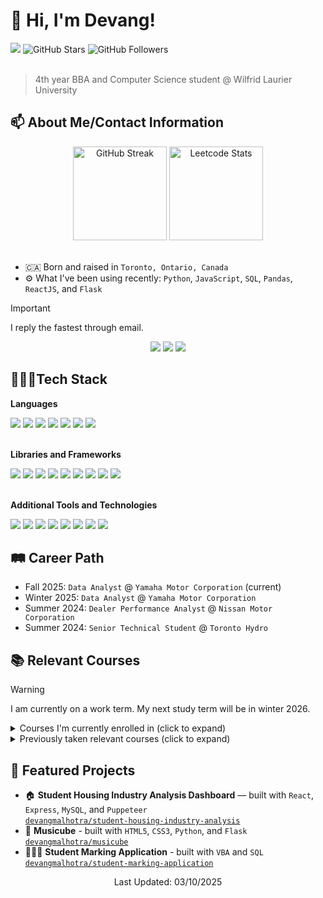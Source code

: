 # 👋 Hi, I'm Devang!
<div id='github-profile-stats'>
  <img src="https://visitor-badge.laobi.icu/badge?page_id=devangmalhotra.devangmalhotra" />
  <img src="https://img.shields.io/github/stars/devangmalhotra" alt="GitHub Stars" />
  <img src="https://img.shields.io/github/followers/devangmalhotra" alt="GitHub Followers" />
</div>
<br/>

> 4th year BBA and Computer Science student @ Wilfrid Laurier University

## 📫 About Me/Contact Information
<div id='personal-stats' align='center' display='block'>
  <img src="https://streak-stats.demolab.com?user=devangmalhotra&theme=shades-of-purple&hide_border=true" alt="GitHub Streak" height='150px' />
  <a href='https://leetcode.com/devangmalhotra' target='_blank'><img src="https://leetcard.jacoblin.cool/devangmalhotra?theme=nord&_sm_nck=1" alt="Leetcode Stats" height='150px'/></a>
</div>
<br/>

* 🇨🇦 Born and raised in ```Toronto, Ontario, Canada```
* ⚙️ What I've been using recently: ```Python```, ```JavaScript```, ```SQL```, ```Pandas```, ```ReactJS```, and ```Flask```

> [!IMPORTANT]
> I reply the fastest through email.

<div id='contact-info' align='center'>
  <a href="mailto:malh2226@mylaurier.ca" target="_blank"><img src="https://img.shields.io/badge/Outlook-0072C6?style=plastic&logo=envelope&logoColor=white"></a>
  <a href="https://www.linkedin.com/in/devangmalhotra/" target="_blank"><img src="https://img.shields.io/badge/LinkedIn-0E76A8?style=plastic&logo=envelope&logoColor=white"></a>
  <img src="https://img.shields.io/badge/Discord:%20@devangmalhotra-5865F2?style=plastic&logo=discord&logoColor=white">
</div>

## 👨🏽‍💻Tech Stack
**Languages**
<div id='languages'>
  <img src='https://img.shields.io/badge/Python-3776AB?style=plastic&logo=python&logoColor=white'>
  <img src='https://img.shields.io/badge/HTML5-E34F26?style=plastic&logo=html5&logoColor=white'>
  <img src='https://img.shields.io/badge/CSS3-563d7c?&style=plastic&logo=css3&logoColor=white'>
  <img src='https://img.shields.io/badge/JavaScript-F7DF1E?style=plastic&logo=javascript&logoColor=black'>
  <img src='https://img.shields.io/badge/Java-ED8B00?style=plastic&logo=openjdk&logoColor=white'>
  <img src='https://img.shields.io/badge/SQL-003B57?style=plastic&logoColor=white'>
  <img src='https://img.shields.io/badge/VBA-008000?style=plastic&logoColor=white'>
</div>

<br/>

**Libraries and Frameworks**
<div id='libraries-and-frameworks'>
  <img src='https://img.shields.io/badge/React-61DAFB?style=plastic&logo=react&logoColor=black'>
  <img src='https://img.shields.io/badge/pandas-150458?style=plastic&logo=pandas&logoColor=white'>
  <img src='https://img.shields.io/badge/Node.js-339933?style=plastic&logo=node.js&logoColor=white'>
  <img src='https://img.shields.io/badge/Tailwind_CSS-06B6D4?style=plastic&logo=tailwind-css&logoColor=white'>
  <img src='https://img.shields.io/badge/Flask-3BABC3?style=plastic&logo=flask&logoColor=white'>
  <img src='https://img.shields.io/badge/Selenium-43B02A?style=plastic&logo=selenium&logoColor=white'>
  <img src='https://img.shields.io/badge/Express-000000?style=plastic&logo=express&logoColor=white'>
  <img src='https://img.shields.io/badge/Puppeteer-40B5A4?style=plastic&logo=puppeteer&logoColor=white'>
  <img src='https://img.shields.io/badge/BeautifulSoup4-000000?style=plastic&logoColor=white'>
</div>

<br/>

**Additional Tools and Technologies**
<div id='additional-tools'>
  <img src='https://img.shields.io/badge/Git-F05032?style=plastic&logo=git&logoColor=white'>
  <img src='https://img.shields.io/badge/Docker-2496ED?style=plastic&logo=docker&logoColor=white'>
  <img src='https://img.shields.io/badge/MySQL-4479A1?style=plastic&logo=mysql&logoColor=white'>
  <img src='https://img.shields.io/badge/Power%20BI-FFB903?style=plastic&logoColor=white'>
  <img src='https://img.shields.io/badge/Tableau-0176D3?style=plastic&logoColor=white'>
  <img src='https://img.shields.io/badge/Microsoft%20Word-2b579a?style=plastic&logoColor=white'>
  <img src='https://img.shields.io/badge/Microsoft%20PowerPoint-D04423?style=plastic&logoColor=white'>
  <img src='https://img.shields.io/badge/Microsoft Excel-008000?style=plastic&logoColor=white'>
</div>


## 🛤️ Career Path
* Fall 2025: ``Data Analyst`` @ ``Yamaha Motor Corporation`` (current)
* Winter 2025: ``Data Analyst`` @ ``Yamaha Motor Corporation``
* Summer 2024: ``Dealer Performance Analyst`` @ ``Nissan Motor Corporation``
* Summer 2024: ``Senior Technical Student`` @ ``Toronto Hydro``

## 📚 Relevant Courses
> [!WARNING]
> I am currently on a work term. My next study term will be in winter 2026.
<details>
  <summary>Courses I'm currently enrolled in (click to expand)</summary>

> ``BU393``: Financial Management II
> 
> ``CP322``: Machine Learning
> 
> ``BU352``: Intro. to Marketing Management
> 
> ``BU354``: Human Resources Management
> 
> ``CP372``: Computer Networks
</details>

<details>
  <summary>Previously taken relevant courses (click to expand)</summary>

> ``CP164``: Data Structures I
> 
> ``CP212``: Windows Application Programming
> 
> ``CP213``: Intro. to Object-Oriented Programming
> 
> ``CP214``: Discrete Structures for Computer Science
> 
> ``CP264``: Data Structures II
>
> ``CP312``: Algorithm Design and Analysis I
>
> ``CP317``: Software Engineering
> 
> ``CP363``: Database I
>
> ``CP386``: Operating Systems
>
> ``CP468``: Artificial Intelligence
</details>

## 🌟 Featured Projects
- 🏠 **Student Housing Industry Analysis Dashboard** — built with ``React``, ``Express``, ``MySQL``, and ``Puppeteer``\
  [``devangmalhotra/student-housing-industry-analysis``](https://github.com/devangmalhotra/student-housing-industry-analysis)
- 🎵 **Musicube** - built with ``HTML5``, ``CSS3``, ``Python``, and ``Flask``\
[``devangmalhotra/musicube``](https://github.com/devangmalhotra/musicube)
- 👨🏽‍🏫 **Student Marking Application** - built with ``VBA`` and ``SQL``\
[``devangmalhotra/student-marking-application``](https://github.com/devangmalhotra/student-marking-application)

<div align='center'>Last Updated: 03/10/2025</div>



<!--## 👋 Hi, I'm Devang! ## 🌟 Featured Projects
<div align="center">
  <a href="" target="_blank"><img src="https://img.shields.io/badge/GitHub-100000?style=for-the-badge&logo=github&logoColor=white"></a>
  <a href="https://www.linkedin.com/in/devangmalhotra/" target="_blank"><img src="https://img.shields.io/badge/LinkedIn-0077B5?style=for-the-badge&logo=linkedin&logoColor=white"></a>
  <a href="mailto:malh2226@mylaurier.ca" target="_blank"><img src="https://img.shields.io/badge/Microsoft_Outlook-0078D4?style=for-the-badge&logo=microsoft-outlook&logoColor=white"></a>
  <a href="https://leetcode.com/u/devangmalhotra/" target="_blank"><img src="https://img.shields.io/badge/-LeetCode-FFA116?style=for-the-badge&logo=LeetCode&logoColor=black"></a>
</div>
<br>
<div align="center">
  <img src="https://leetcard.jacoblin.cool/devangmalhotra?theme=nord&font=Sen">
</div>
<br>

* Currently: ```Data Analyst``` at ```Yamaha Motor Canada``` (Fall 2025)
* Currently: ```Student``` at ```Wilfrid Laurier University```
* Previously: ```Data Analyst``` at ```Yamaha Motor Canada``` (Winter 2025)
* Previously: ```Dealer Performance Analyst``` at ```Nissan Motor Corporation``` (Spring 2024)
* Previously: ```Senior Technical Student``` at ```Toronto Hydro``` (Spring 2023)

## 🙋🏽‍♂️ A Little Bit About Me
* 🇨🇦 Born and raised in ```Toronto, Ontario, Canada```
* ⚙️ What I've been using recently: ```Python```, ```JavaScript```, ```SQL```, ```Pandas```, ```ReactJS```, and ```Flask```

## 💻 I'm Currently Completing My Third Co-op Term
* ```Data Analyst``` at ```Yamaha Motor Canada```

## 📫 How to Reach Me
* <img src="https://github.com/devangmalhotra/devangmalhotra/assets/119973585/c15489aa-b166-47dc-9c33-5a76dcae82f1" alt="drawing" width="15"/>: [/in/devangmalhotra](https://www.linkedin.com/in/devangmalhotra/)
* <img src="https://github.com/devangmalhotra/devangmalhotra/assets/119973585/d72ec499-77e1-4211-9d69-46dc80e0388a" alt="drawing" width="17"/>: @devangmalhotra-->

<!--
**devangmalhotra/devangmalhotra** is a ✨ _special_ ✨ repository because its `README.md` (this file) appears on your GitHub profile.
<a href="https://devangmalhotra.me/" target="_blank"><img src="https://img.shields.io/badge/website-000000?style=for-the-badge&logo=About.me&logoColor=white"></a>

Here are some ideas to get you started:

- 🔭 I’m currently working on ...
- 🌱 I’m currently learning ...
- 👯 I’m looking to collaborate on ...
- 🤔 I’m looking for help with ...
- 💬 Ask me about ...
- 📫 How to reach me: ...
- 😄 Pronouns: ...
- ⚡ Fun fact: ...
-->
[comment]: # (Under Construction. Please check back soon!)
